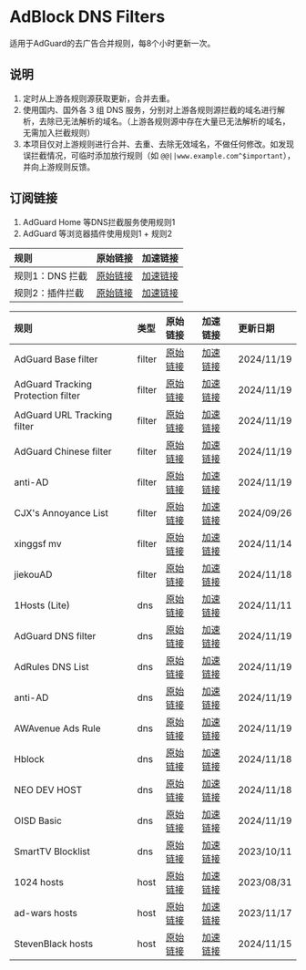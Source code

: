 # AdBlock DNS Filters
适用于AdGuard的去广告合并规则，每8个小时更新一次。

## 说明
1. 定时从上游各规则源获取更新，合并去重。
2. 使用国内、国外各 3 组 DNS 服务，分别对上游各规则源拦截的域名进行解析，去除已无法解析的域名。（上游各规则源中存在大量已无法解析的域名，无需加入拦截规则）
3. 本项目仅对上游规则进行合并、去重、去除无效域名，不做任何修改。如发现误拦截情况，可临时添加放行规则（如 `@@||www.example.com^$important`），并向上游规则反馈。

## 订阅链接
1. AdGuard Home 等DNS拦截服务使用规则1
2. AdGuard 等浏览器插件使用规则1 + 规则2

| 规则 | 原始链接 | 加速链接 |
|:-|:-|:-|
| 规则1：DNS 拦截 | [原始链接](https://raw.githubusercontent.com/sleel/adblockfilters/main/rules/adblockdns.txt) | [加速链接](https://mirror.ghproxy.com/https://raw.githubusercontent.com/sleel/adblockfilters/main/rules/adblockdns.txt) |
| 规则2：插件拦截 | [原始链接](https://raw.githubusercontent.com/sleel/adblockfilters/main/rules/adblockfilters.txt) | [加速链接](https://mirror.ghproxy.com/https://raw.githubusercontent.com/sleel/adblockfilters/main/rules/adblockfilters.txt) |

| 规则 | 类型 | 原始链接 | 加速链接 | 更新日期 |
|:-|:-|:-|:-|:-|
| AdGuard Base filter | filter | [原始链接](https://raw.githubusercontent.com/AdguardTeam/FiltersRegistry/master/filters/filter_2_Base/filter.txt) | [加速链接](https://mirror.ghproxy.com/https://raw.githubusercontent.com/sleel/adblockfilters/main/rules/AdGuard_Base_filter.txt) | 2024/11/19 |
| AdGuard Tracking Protection filter | filter | [原始链接](https://raw.githubusercontent.com/AdguardTeam/FiltersRegistry/master/filters/filter_3_Spyware/filter.txt) | [加速链接](https://mirror.ghproxy.com/https://raw.githubusercontent.com/sleel/adblockfilters/main/rules/AdGuard_Tracking_Protection_filter.txt) | 2024/11/19 |
| AdGuard URL Tracking filter | filter | [原始链接](https://raw.githubusercontent.com/AdguardTeam/FiltersRegistry/master/filters/filter_17_TrackParam/filter.txt) | [加速链接](https://mirror.ghproxy.com/https://raw.githubusercontent.com/sleel/adblockfilters/main/rules/AdGuard_URL_Tracking_filter.txt) | 2024/11/19 |
| AdGuard Chinese filter | filter | [原始链接](https://raw.githubusercontent.com/AdguardTeam/FiltersRegistry/master/filters/filter_224_Chinese/filter.txt) | [加速链接](https://mirror.ghproxy.com/https://raw.githubusercontent.com/sleel/adblockfilters/main/rules/AdGuard_Chinese_filter.txt) | 2024/11/19 |
| anti-AD | filter | [原始链接](https://anti-ad.net/adguard.txt) | [加速链接](https://mirror.ghproxy.com/https://raw.githubusercontent.com/sleel/adblockfilters/main/rules/anti-AD.txt) | 2024/11/19 |
| CJX's Annoyance List | filter | [原始链接](https://raw.githubusercontent.com/cjx82630/cjxlist/master/cjx-annoyance.txt) | [加速链接](https://mirror.ghproxy.com/https://raw.githubusercontent.com/sleel/adblockfilters/main/rules/CJX's_Annoyance_List.txt) | 2024/09/26 |
| xinggsf mv | filter | [原始链接](https://raw.githubusercontent.com/xinggsf/Adblock-Plus-Rule/master/mv.txt) | [加速链接](https://mirror.ghproxy.com/https://raw.githubusercontent.com/sleel/adblockfilters/main/rules/xinggsf_mv.txt) | 2024/11/14 |
| jiekouAD | filter | [原始链接](https://raw.githubusercontent.com/damengzhu/banad/main/jiekouAD.txt) | [加速链接](https://mirror.ghproxy.com/https://raw.githubusercontent.com/sleel/adblockfilters/main/rules/jiekouAD.txt) | 2024/11/18 |
| 1Hosts (Lite) | dns | [原始链接](https://raw.githubusercontent.com/badmojr/1Hosts/master/Lite/adblock.txt) | [加速链接](https://mirror.ghproxy.com/https://raw.githubusercontent.com/sleel/adblockfilters/main/rules/1Hosts_(Lite).txt) | 2024/11/11 |
| AdGuard DNS filter | dns | [原始链接](https://adguardteam.github.io/AdGuardSDNSFilter/Filters/filter.txt) | [加速链接](https://mirror.ghproxy.com/https://raw.githubusercontent.com/sleel/adblockfilters/main/rules/AdGuard_DNS_filter.txt) | 2024/11/19 |
| AdRules DNS List | dns | [原始链接](https://raw.githubusercontent.com/Cats-Team/AdRules/main/dns.txt) | [加速链接](https://mirror.ghproxy.com/https://raw.githubusercontent.com/sleel/adblockfilters/main/rules/AdRules_DNS_List.txt) | 2024/11/19 |
| anti-AD | dns | [原始链接](https://anti-ad.net/easylist.txt) | [加速链接](https://mirror.ghproxy.com/https://raw.githubusercontent.com/sleel/adblockfilters/main/rules/anti-AD.txt) | 2024/11/19 |
| AWAvenue Ads Rule | dns | [原始链接](https://raw.githubusercontent.com/TG-Twilight/AWAvenue-Ads-Rule/main/AWAvenue-Ads-Rule.txt) | [加速链接](https://mirror.ghproxy.com/https://raw.githubusercontent.com/sleel/adblockfilters/main/rules/AWAvenue_Ads_Rule.txt) | 2024/11/19 |
| Hblock | dns | [原始链接](https://hblock.molinero.dev/hosts_adblock.txt) | [加速链接](https://mirror.ghproxy.com/https://raw.githubusercontent.com/sleel/adblockfilters/main/rules/Hblock.txt) | 2024/11/18 |
| NEO DEV HOST | dns | [原始链接](https://raw.githubusercontent.com/neodevpro/neodevhost/master/lite_adblocker) | [加速链接](https://mirror.ghproxy.com/https://raw.githubusercontent.com/sleel/adblockfilters/main/rules/NEO_DEV_HOST.txt) | 2024/11/18 |
| OISD Basic | dns | [原始链接](https://abp.oisd.nl/basic/) | [加速链接](https://mirror.ghproxy.com/https://raw.githubusercontent.com/sleel/adblockfilters/main/rules/OISD_Basic.txt) | 2024/11/19 |
| SmartTV Blocklist | dns | [原始链接](https://raw.githubusercontent.com/Perflyst/PiHoleBlocklist/master/SmartTV-AGH.txt) | [加速链接](https://mirror.ghproxy.com/https://raw.githubusercontent.com/sleel/adblockfilters/main/rules/SmartTV_Blocklist.txt) | 2023/10/11 |
| 1024 hosts | host | [原始链接](https://raw.githubusercontent.com/Goooler/1024_hosts/master/hosts) | [加速链接](https://mirror.ghproxy.com/https://raw.githubusercontent.com/sleel/adblockfilters/main/rules/1024_hosts.txt) | 2023/08/31 |
| ad-wars hosts | host | [原始链接](https://raw.githubusercontent.com/jdlingyu/ad-wars/master/hosts) | [加速链接](https://mirror.ghproxy.com/https://raw.githubusercontent.com/sleel/adblockfilters/main/rules/ad-wars_hosts.txt) | 2023/11/17 |
| StevenBlack hosts | host | [原始链接](https://raw.githubusercontent.com/StevenBlack/hosts/master/hosts) | [加速链接](https://mirror.ghproxy.com/https://raw.githubusercontent.com/sleel/adblockfilters/main/rules/StevenBlack_hosts.txt) | 2024/11/15 |

